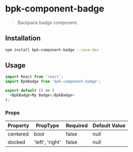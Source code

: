 # bpk-component-badge

> Backpack badge component.

## Installation

```sh
npm install bpk-component-badge --save-dev
```

## Usage

```js
import React from 'react';
import BpkBadge from 'bpk-component-badge';

export default () => (
  <BpkBadge>My Badge</BpkBadge>
);
```

### Props

| Property  | PropType        | Required | Default Value |
| --------- | --------------- | -------- | ------------- |
| centered  | bool            | false    | null          |
| docked    | 'left', 'right' | false    | null          |

